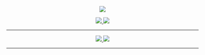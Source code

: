 <p align='center'>
    <img src="https://capsule-render.vercel.app/api?type=waving&color=auto&height=300&section=header&text=Basic%20Class&fontSize=90&animation=fadeIn"/>
</p>

<p align='center'>
  <a href="https://github.com/JSeong2024/2025-MYPAUL-PYTHONEDU/tree/main">
    <img src="https://img.shields.io/badge/Go%20To%20Back-F3EC69?&style=for-the-badge&&logoColor=white"/>
  </a>
  <a href="https://github.com/JSeong2024/2025-MYPAUL-PYTHONEDU/tree/main/PYTHON-2025-09/Intermediate">
    <img src="https://img.shields.io/badge/Intermediate-A676E6?&style=for-the-badge&&logoColor=white"/>
  </a>
</p>

---

<p align='center'>
   <a href="https://github.com/JSeong2024/2025-MYPAUL-PYTHONEDU/tree/main/PYTHON-2025-09/Basic/Class-A">
      <img src="https://capsule-render.vercel.app/api?type=rect&color=gradient&text=%20%20기초과정%20A%20%20&fontAlign=30&fontSize=30&textBg=true&desc=Python%20%27Basic%27%20Clas%20A&descAlign=60&descAlignY=50"/>
   </a>
   <a href="https://github.com/JSeong2024/2025-MYPAUL-PYTHONEDU/tree/main/PYTHON-2025-09/Basic/Class-B">
      <img src="https://capsule-render.vercel.app/api?type=rect&color=gradient&text=%20%20기초과정%20B%20%20&fontAlign=30&fontSize=30&textBg=true&desc=Python%20%27Basic%27%20Class%20B&descAlign=60&descAlignY=50"/>
   </a>
</p>

---

